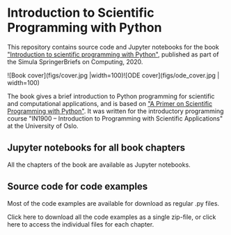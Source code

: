# Introduction to Scientific Programming with Python

This repository contains source code and Jupyter notebooks for the book ["Introduction to scientific programming with Python"](https://www.springer.com/gp/book/9783030503550), published as part of the Simula SpringerBriefs on Computing, 2020.

![Book cover](figs/cover.jpg |width=100)![ODE cover](figs/ode_cover.jpg | width=100)

The book gives a brief introduction to Python programming for scientific and computational applications, and is based on ["A Primer on Scientific Programming with Python"](https://link.springer.com/book/10.1007/978-3-662-49887-3). It was written for the introductory programming course "IN1900 – Introduction to Programming with Scientific Applications" at the University of Oslo.

## Jupyter notebooks for all book chapters
All the chapters of the book are available as Jupyter notebooks.

## Source code for code examples
Most of the code examples are available for download as regular .py files.

Click here to download all the code examples as a single zip-file, or click here to access the individual files for each chapter.
